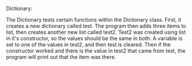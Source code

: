 Dictionary:

The Dictionary tests certain functions within the Dictionary class. First, it creates a new dictionary called 
test. The program then adds three items to list, then creates another new list called test2. Test2 was created
using list in it's constructor, so the values should be the same in both. A variable is set to one of the values in 
test2, and then test is cleared. Then if the constructor worked and there is the value in test2 that came from
test, the program will print out that the item was there.
